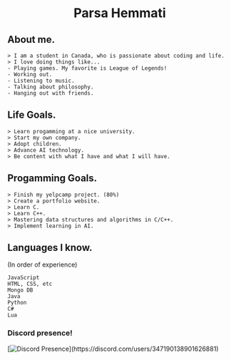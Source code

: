 <h1 align="center">Parsa Hemmati</h1>

## About me.
```
> I am a student in Canada, who is passionate about coding and life.
> I love doing things like...
- Playing games. My favorite is League of Legends!
- Working out. 
- Listening to music.
- Talking about philosophy.
- Hanging out with friends.
```
## Life Goals.
```
> Learn progamming at a nice university.
> Start my own company.
> Adopt children.
> Advance AI technology.
> Be content with what I have and what I will have.
```
## Progamming Goals.
```
> Finish my yelpcamp project. (80%)
> Create a portfolio website.
> Learn C.
> Learn C++.
> Mastering data structures and algorithms in C/C++.
> Implement learning in AI.
```
## Languages I know.
(In order of experience)
```
JavaScript
HTML, CSS, etc
Mongo DB
Java
Python
C#
Lua
```
### Discord presence!
[![Discord Presence](https://lanyard.cnrad.dev/api/347190138901626881?idleMessage=Nothing%20to%20see%20right%20now!)](https://discord.com/users/347190138901626881)
